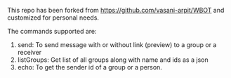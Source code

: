 This repo has been forked from https://github.com/vasani-arpit/WBOT
and customized for personal needs.


The commands supported are:

1) send: To send message with or without link (preview) to a group or a receiver
2) listGroups: Get list of all groups along with name and ids as a json
3) echo: To get the sender id of a group or a person.